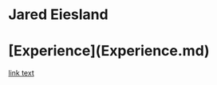 # Jared Eiesland
<html>
  <Body>
    <h1>[Experience](Experience.md)</h1>
    <p><a href="Experiance.md">link text</a></p>
   </body>
  </html>
